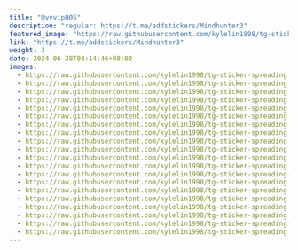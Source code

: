 ```yaml
---
title: "@vvvip005"
description: "regular: https://t.me/addstickers/Mindhunter3"
featured_image: "https://raw.githubusercontent.com/kylelin1998/tg-sticker-spreading-worldwide-images/main/img/a44e44e5-143d-462a-933a-fac30aee834a.jpg"
link: "https://t.me/addstickers/Mindhunter3"
weight: 3
date: 2024-06-28T08:14:46+08:00
images:
  - https://raw.githubusercontent.com/kylelin1998/tg-sticker-spreading-worldwide-images/main/img/a44e44e5-143d-462a-933a-fac30aee834a.jpg
  - https://raw.githubusercontent.com/kylelin1998/tg-sticker-spreading-worldwide-images/main/img/86501691-20e5-45ef-b5ac-f3a5410bd740.jpg
  - https://raw.githubusercontent.com/kylelin1998/tg-sticker-spreading-worldwide-images/main/img/aa6cd661-2c24-4080-9ab3-8b60052f78d8.jpg
  - https://raw.githubusercontent.com/kylelin1998/tg-sticker-spreading-worldwide-images/main/img/120e0bef-f04d-42bc-a70a-7c87fbbd120f.jpg
  - https://raw.githubusercontent.com/kylelin1998/tg-sticker-spreading-worldwide-images/main/img/cfecddba-bc87-416e-97e7-eb5f95917720.jpg
  - https://raw.githubusercontent.com/kylelin1998/tg-sticker-spreading-worldwide-images/main/img/08bb1685-0e54-439a-b5bc-503cde0d1bbf.jpg
  - https://raw.githubusercontent.com/kylelin1998/tg-sticker-spreading-worldwide-images/main/img/24a1d45e-16e9-4dec-88ac-0ce50cb06bf9.jpg
  - https://raw.githubusercontent.com/kylelin1998/tg-sticker-spreading-worldwide-images/main/img/5140f1d8-31db-44d8-aca9-81ac75f6873a.jpg
  - https://raw.githubusercontent.com/kylelin1998/tg-sticker-spreading-worldwide-images/main/img/7f10be70-ae4c-43a8-b154-6b0fde803b66.jpg
  - https://raw.githubusercontent.com/kylelin1998/tg-sticker-spreading-worldwide-images/main/img/7510cd7f-ee57-4eaf-ab9c-26b5a1fe5225.jpg
  - https://raw.githubusercontent.com/kylelin1998/tg-sticker-spreading-worldwide-images/main/img/df3f7dba-8cb7-436d-a098-1abe766cea5d.jpg
  - https://raw.githubusercontent.com/kylelin1998/tg-sticker-spreading-worldwide-images/main/img/ed569976-40a9-467a-90f4-84670219a92e.jpg
  - https://raw.githubusercontent.com/kylelin1998/tg-sticker-spreading-worldwide-images/main/img/6a04f4f9-8324-44cf-bf9c-0b1e200e0e97.jpg
  - https://raw.githubusercontent.com/kylelin1998/tg-sticker-spreading-worldwide-images/main/img/6d6b6381-bc69-49d0-83b4-c3e1b520aa4c.jpg
  - https://raw.githubusercontent.com/kylelin1998/tg-sticker-spreading-worldwide-images/main/img/09ffbde0-e131-4eed-aa47-93df529cbfca.jpg
  - https://raw.githubusercontent.com/kylelin1998/tg-sticker-spreading-worldwide-images/main/img/055f1d58-0723-4cef-acde-f3a93b9388be.jpg
  - https://raw.githubusercontent.com/kylelin1998/tg-sticker-spreading-worldwide-images/main/img/d2190b2f-43f5-4ccc-9c86-25dcfabb715b.jpg
  - https://raw.githubusercontent.com/kylelin1998/tg-sticker-spreading-worldwide-images/main/img/e5a7855e-f6c2-4524-bd64-b8950233ebaa.jpg
  - https://raw.githubusercontent.com/kylelin1998/tg-sticker-spreading-worldwide-images/main/img/056a4ad5-f523-4481-90fc-fe3a6588154a.jpg
  - https://raw.githubusercontent.com/kylelin1998/tg-sticker-spreading-worldwide-images/main/img/6a34edd1-6303-4310-ba69-3ff4ac8d5117.jpg
---
```

